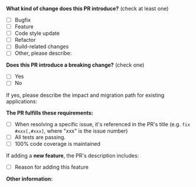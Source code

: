 **What kind of change does this PR introduce?** (check at least one)

- [ ] Bugfix
- [ ] Feature
- [ ] Code style update
- [ ] Refactor
- [ ] Build-related changes
- [ ] Other, please describe:

**Does this PR introduce a breaking change?** (check one)

- [ ] Yes
- [ ] No

If yes, please describe the impact and migration path for existing applications:

**The PR fulfills these requirements:**

- [ ] When resolving a specific issue, it's referenced in the PR's title (e.g. `fix #xxx[,#xxx]`, where "xxx" is the issue number)
- [ ] All tests are passing.
- [ ] 100% code coverage is maintained

If adding a **new feature**, the PR's description includes:
- [ ] Reason for adding this feature

**Other information:**
